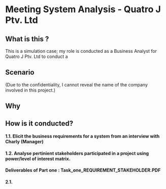 # Meeting System Analysis - Quatro J Ptv. Ltd 

## What is this ?
This is a simulation case; my role is conducted as a Business Analyst for Quatro J Ptv. Ltd  to conduct a 

## Scenario
(Due to the confidentiality, I cannot reveal the name of the company involved in this project.)

## Why



## How is it conducted?

#### 1.1. Elicit the business requirements for a system from an interview with Charly (Manager)
#### 1.2. Analyse pertinient stakeholders participated in a project using power/level of interest matrix. 
#### Deliverables of Part one : Task_one_REQUIREMENT_STAKEHOLDER.PDF

#### 2.1.
